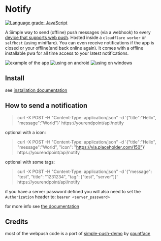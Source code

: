 # Notify

[![Language grade: JavaScript](https://img.shields.io/lgtm/grade/javascript/g/K0IN/Notify.svg?logo=lgtm&logoWidth=18)](https://lgtm.com/projects/g/K0IN/Notify/context:javascript)

A Simple way to send (offline) push messages (via a webhook) to every [device that supports web push](https://caniuse.com/push-api).
Hosted inside a `cloudflare worker` or `selfhost` (using miniflare).
You can even receive notifications if the app is closed or your offline(and back online again).
It comes with a offline installable pwa for all time access to your latest notifications.

![example of the app](https://i.imgur.com/h68KYqi.png)
![using on android](https://i.imgur.com/ArAAAO7.png)
![using on windows](https://i.imgur.com/U5v3GZl.png)

## Install

see [installation documentation](doc/install.md)

## How to send a notification

> curl -X POST -H "Content-Type: application/json" -d '{"title":"Hello", "message":"World"}' https://yourendpoint/api/notify

optional with a icon:

> curl -X POST -H "Content-Type: application/json" -d '{"title":"Hello", "message":"World", "icon": "https://via.placeholder.com/150"}' https://yourendpoint/api/notify

optional with some tags:

> curl -X POST -H "Content-Type: application/json" -d '{"message": "test", "title": "1231234", "tag": ["test", "server"]}' https://yourendpoint/api/notify

if you have a server password defined you will also need to set the `Authorization` header to: `bearer <server_password>`

for more info see [the documentation](doc/api.md)

## Credits

most of the webpush code is a port of [simple-push-demo](https://github.com/gauntface/simple-push-demo) by [gauntface](https://github.com/gauntface)
